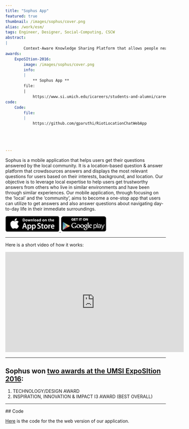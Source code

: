 ```yaml
---
title: "Sophus App"
featured: true
thumbnail: /images/sophus/cover.png
alias: /work/esm/
tags: Engineer, Designer, Social-Computing, CSCW
abstract:
|
        Context-Aware Knowledge Sharing Platform that allows people nearby to leverage each other's expertise.
awards:
    ExpoSItion-2016:
        image: /images/sophus/cover.png
        info: 
        |   
            ** Sophus App **
        file:
        |
            https://www.si.umich.edu/icareers/students-and-alumni/career-fairs-and-exposition/2016-exposition-award-winners
code:
    Code:
        file:
        |   
            https://github.com/gparuthi/RiotLocationChatWebApp




---
```


Sophus is a mobile application that helps users get their questions answered by the local community. It is a location-based question & answer platform that crowdsources answers and displays the most relevant questions for users based on their interests, background, and location. Our objective is to leverage local expertise to help users get trustworthy answers from others who live in similar environments and have been through similar experiences. Our mobile application, through focusing on the ‘local’ and the ‘community’, aims to become a one-stop app that users can utilize to get answers and also answer questions about navigating day-to-day life in their immediate surroundings.


<a href="https://itunes.apple.com/us/app/sophus/id958351164?mt=8&uo=4" target="itunes_store"><img src="/images/sophus/apple_badge.png"> </a>
<a href="https://play.google.com/store/apps/details?id=com.sophusapp.sophus&hl=en" target="google_play_store"><img src="/images/sophus/google_play_badge.png"> </a>

<hr>

Here is a short video of how it works:

<iframe width="560" height="315" src="https://www.youtube.com/embed/qiGAcJUJGc4" frameborder="0" allowfullscreen></iframe>

<p></p>

<hr>

## Sophus won [two awards at the UMSI ExpoSItion 2016](https://www.si.umich.edu/icareers/students-and-alumni/career-fairs-and-exposition/2016-exposition-award-winners): 

1. TECHNOLOGY/DESIGN AWARD
2. INSPIRATION, INNOVATION & IMPACT I3 AWARD (BEST OVERALL) 

<hr>
## Code 

[Here](https://github.com/gparuthi/RiotLocationChatWebApp) is the code for the the web version of our application. 

